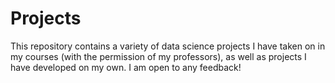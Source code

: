 # Projects

This repository contains a variety of data science projects I have taken on in my courses (with the permission of my professors), as well as projects I have developed on my own. I am open to any feedback!
